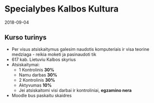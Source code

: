 # Specialybes Kalbos Kultura

2018-09-04

## Kurso turinys

- Per visus atsiskaitymus galesim naudotis komputeriais ir visa teorine medziaga - reikia moketi ja pasinaudoti tik
- 617 kab. Lietuviu Kalbos skyrius
- Atsiskaitymai:
  - 1 Kontrolinis **30%**
  - Namu darbas **30%**
  - 2 Kontrolinis **30%**
  - Aktyvumas **10%**
  - Jei atsiskaitomi visi darbai ir kontroliniai, **egzamino nera**
- Moodle bus paskaitu skaidres